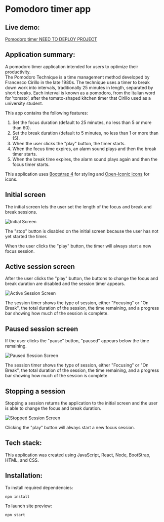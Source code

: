 # Pomodoro timer app

## Live demo:

[Pomodoro timer NEED TO DEPLOY PROJECT](https://reservations-anyamg.vercel.app/)  

## Application summary:

A pomodoro timer application intended for users to optimize their productivity.  
The Pomodoro Technique is a time management method developed by Francesco Cirillo in the late 1980s. The technique uses a timer to break down work into intervals, traditionally 25 minutes in length, separated by short breaks. Each interval is known as a pomodoro, from the Italian word for 'tomato', after the tomato-shaped kitchen timer that Cirillo used as a university student.

This app contains the following features:

1. Set the focus duration (default to 25 minutes, no less than 5 or more than 60).
1. Set the break duration (default to 5 minutes, no less than 1 or more than 15).
1. When the user clicks the "play" button, the timer starts.
1. When the focus time expires, an alarm sound plays and then the break timer starts.
1. When the break time expires, the alarm sound plays again and then the focus timer starts.

This application uses [Bootstrap 4](https://getbootstrap.com/) for styling and [Open-Iconic icons](https://useiconic.com/open) for icons.

## Initial screen

The initial screen lets the user set the length of the focus and break and break sessions. 

![Initial Screen](./docs/pomodoro-initial-screen.png)

The "stop" button is disabled on the initial screen because the user has not yet started the timer.  

When the user clicks the "play" button, the timer will always start a new focus session.

## Active session screen

After the user clicks the "play" button, the buttons to change the focus and break duration are disabled and the session timer appears. 

![Active Session Screen](https://user-images.githubusercontent.com/60833392/117480633-db26aa00-af2f-11eb-9a01-cd2e74f9f8c7.png) 

The session timer shows the type of session, either "Focusing" or "On Break", the total duration of the session, the time remaining, and a progress bar showing how much of the session is complete.

## Paused session screen

If the user clicks the "pause" button, "paused" appears below the time remaining. 

![Paused Session Screen](https://user-images.githubusercontent.com/60833392/117480693-ef6aa700-af2f-11eb-9974-1d4d9e426722.png) 

The session timer shows the type of session, either "Focusing" or "On Break", the total duration of the session, the time remaining, and a progress bar showing how much of the session is complete.

## Stopping a session

Stopping a session returns the application to the initial screen and the user is able to change the focus and break duration. 

![Stopped Session Screen](https://user-images.githubusercontent.com/60833392/117480725-f7c2e200-af2f-11eb-8345-ac2c0b35e931.png)

Clicking the "play" button will always start a new focus session.

## Tech stack:

This application was created using JavaScript, React, Node, BootStrap, HTML, and CSS.

## Installation:

To install required dependencies:

`npm install`

To launch site preview:

`npm start`


